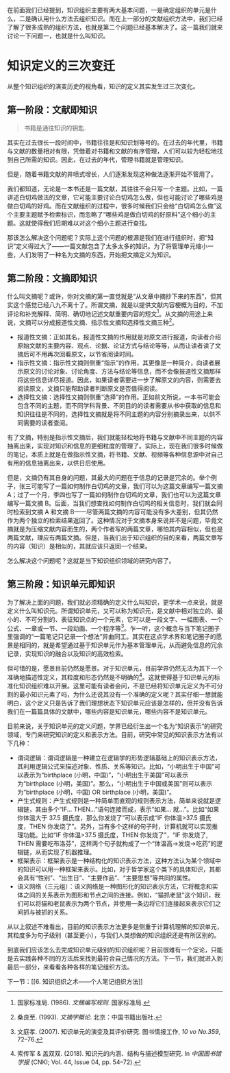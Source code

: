 在前面我们已经提到，知识组织主要有两大基本问题，一是确定组织的单元是什么，二是确认用什么方法去组织知识。而在上一部分的文献组织方法中，我们已经了解了很多成熟的组织方法，也就是第二个问题已经基本解决了。这一篇我们就来讨论一下问题一，也就是什么叫知识。

# 知识定义的三次变迁

从整个知识组织的演变历史的视角看，知识的定义其实发生过三次变化。

## 第一阶段：文献即知识

> 书籍是通往知识的钥匙.

其实在过去很长一段时间中，书籍往往是和知识划等号的。在过去的年代里，书籍与文献的数量相对有限，凭借着对书籍和文献的有序管理，人们可以较为轻松地找到自己所需的知识。因此，在过去的年代，管理书籍就是管理知识。

但是，随着书籍文献的井喷式增长，人们逐渐发现这种做法逐渐开始不管用了。

我们都知道，无论是一本书还是一篇文献，其往往不会只写一个主题。比如，一篇讲述白切鸡做法的文章，它可能主要讨论白切鸡怎么做，但也可能讨论了哪些鸡是做白切鸡的好鸡。而在文献组织的过程中，很多时候我们只会给“白切鸡怎么做”这个主要主题赋予检索标识，而忽略了“哪些鸡是做白切鸡的好原料”这个细小的主题。这就使得我们后期难以对这个细小主题进行查找。

那该怎么解决这个问题呢？实际上这个问题的根源是我们在进行组织时，把“知识”定义得过大了——一篇文献包含了太多太多的知识。为了将管理单元缩小一些，人们发明了一种名为文摘的东西，开始把文摘定义为知识。

## 第二阶段：文摘即知识

什么叫文摘呢？或许，你对文摘的第一直觉就是“从文章中摘抄下来的东西”，但其实这个感觉已经八九不离十了。所谓文摘，就是以提供文献内容梗概为目的，不加评论和补充解释、简明、确切地记述文献重要内容的短文[^1]。从文摘的用途上来说，文摘可以分成报道性文摘、指示性文摘和选择性文摘三种[^2]。

- 报道性文摘：正如其名，报道性文摘的作用就是对原文进行报道，向读者介绍原始文献的主要内容、观点、论据、论证方式与结论等等，从而让读者读了文摘后可不用再次回看原文，以节省阅读时间。
- 指示性文摘：指示性文摘则侧重“指示”的作用，其更像是一种简介，向读者展示原文的讨论对象、讨论角度、方法与结论等信息，而不会像报道性文摘那样将这些信息详尽报道。因此，如果读者需要进一步了解原文的内容，则需要去阅读原文，文摘只能帮助读者判断原文是否值得阅读。
- 选择性文摘：选择性文摘则侧重“选择”的作用。正如前文所说，一本书可能会包含不同的主题，而不同学科背景、不同目的的读者需要从书中获取的信息和知识往往是不同的，选择性文摘就是将不同主题的内容分别摘录出来，以供不同需要的读者查阅。

有了文摘，特别是指示性文摘后，我们就能轻松地将书籍与文献中不同主题的内容抽离出来，实现对知识和信息的更细粒度的管理了。实际上，现在我们很多时候做的笔记，本质上就是在做指示性文摘，将书籍、文献、视频等各种信息源中对自己有用的信息抽离出来，以供日后使用。

但是，文摘仍有其自身的问题，其最大的问题在于信息的记录是冗余的。举个例子，张三可能写了一篇如何制作白切鸡的文章，我们可以为这篇文章编写一篇文摘 A；过了一个月，李四也写了一篇如何制作白切鸡的文章，我们也可以为这篇文章编写一篇文摘 B。后面，当我们想查找如何制作白切鸡的相关信息时，我们就会同时检索到文摘 A 和文摘 B——尽管两篇文摘的内容可能没有多大差别，但其仍然作为两个独立的检索结果返回了。这种情况对于文摘本身来说并不是问题，毕竟文摘就是为压缩文献内容而生的，两个作者写的两篇文章，哪怕其内容相似，但也是两篇文献，理应有两篇文摘。但是，当我们出于知识组织的目的来看，两篇文章写的内容（知识）是相似的，其就应该只返回一个结果。

怎么解决这个问题呢？这就是当下知识组织领域的研究内容了。

## 第三阶段：知识单元即知识
 
为了解决上面的问题，我们就必须精确的定义什么叫知识，更学术一点来说，就是定义什么叫知识元。所谓知识单元，又可以称为知识元，是文献中相对独立的、最小的、不可分割的、表征知识点的一个元素，它可以是一段文字、一幅图表、一个公式、一章或一节、一段动画、一个程序等[^3]。乍一听，这个概念与当下笔记圈子里强调的“一篇笔记只记录一个想法”异曲同工。其实在这点学术界和笔记圈子的愿景是相同的，就是希望通过基于知识单元作为基本管理单元，从而避免信息的冗余记录，实现知识的融合以及知识的高效检索。

但可惜的是，愿景目前仍然是愿景。对于知识单元，目前学界仍然无法为其下一个准确地描述性定义，其粒度和形态仍然是不明确的[^4]。这就使得基于知识单元的标准化知识组织难以开展。这里可能有读者会问，不是已经将知识单元定义为不可分割的最小知识元素了吗，为什么还说其没有一个准确的定义呢？其实仔细一想就能明白，这个定义只是告诉了我们理想状态下知识单元应该是怎样的，但并没有告诉我们在一篇篇具体的文献中，哪些内容是知识单元，哪些内容不是知识单元。

目前来说，关于知识单元的定义问题，学界已经衍生出一个名为“知识表示”的研究领域，专门来研究知识的定义和表示方法。目前，研究中常见的知识表示方法有以下几种：

- 谓词逻辑：谓词逻辑是一种建立在逻辑学的形势逻辑基础上的知识表示方法，其利用逻辑公式来描述对象、性质、关系等知识。比如，“小明出生于中国”可以表示为“birthplace (小明，中国)”，“小明出生于美国”可以表示为“birthplace (小明，美国)”。那么，“小明出生于中国或美国”则可以表示为“birthplace (小明，中国) OR birthplace (小明，美国)”。
- 产生式规则：产生式规则是一种简单而直观的规则表示方法，简单来说就是逻辑链，其由多个“IF... THEN...”语句连接而成，表示“如果... 就...”。比如“如果你体温大于 37.5 摄氏度，那么你发烧了”可以表示成“IF 你体温>37.5 摄氏度，THEN 你发烧了”。另外，当有多个这样的句子时，计算机就可以实现推理功能。比如“IF 你体温>37.5 摄氏度，THEN 你发烧了”，“IF 你发烧了, THEN 需要吃布洛芬”，这样两个句子就构成了一个“体温高->发烧->吃药”的逻辑链，从而实现了机器推理。
- 框架表示：框架表示是一种结构化的知识表示方法，这种方法认为某个领域中的知识可以用一种框架来表示。比如，对于哲学家这个类下的具体知识，其都会具有“性别”、“出生日”、“主要作品”、“主要思想”等共同的属性。
- 语义网络（三元组）：语义网络是一种图形化的知识表示方法，它将概念和实体之间的关系表示为图形和节点之间的连接。例如，“猫抓老鼠”这个知识，我们可以将猫和老鼠表示为两个节点，并使用一条边将它们连接起来表示它们之间抓与被抓的关系。

从以上叙述不难看出，目前的知识表示方法更多是侧重于计算机理解的知识单元，其粒度多为句子级别（甚至更小），与我们人类想做的知识组织还是有所区别的。

到底我们应该怎么去完成知识单元级别的知识组织呢？目前很难有一个定论，只能是去实践各种不同的方法后来找到最符合自己情况的方法。下一节，我们就进入到最后一部分，来看看各种各样的笔记组织方法。

下一节：[[6. 知识组织之术——个人笔记组织方法]]

[^1]: 国家标准局. (1986). _文摘编写规则_. 国家标准局. 
[^2]: 桑良至. (1993). _文摘学概论_. 北京：中国书籍出版社. 
[^3]: 文庭孝. (2007). 知识单元的演变及其评价研究. 图书情报工作, _10 vo No.359_, 72–76.
[^4]: 索传军 & 盖双双. (2018). 知识元的内涵、结构与描述模型研究. In _中国图书馆学报_ (CNKI; Vol. 44, Issue 04, pp. 54–72).
